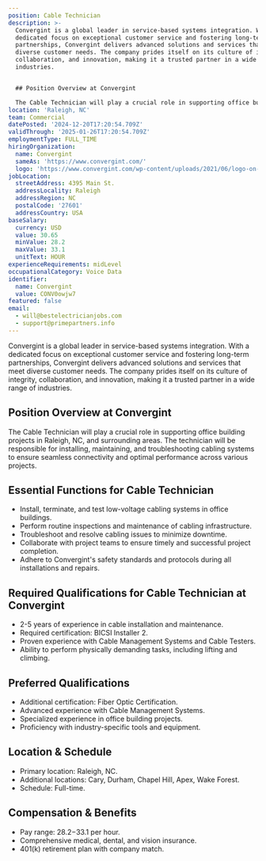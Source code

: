 ```yaml
---
position: Cable Technician
description: >-
  Convergint is a global leader in service-based systems integration. With a
  dedicated focus on exceptional customer service and fostering long-term
  partnerships, Convergint delivers advanced solutions and services that meet
  diverse customer needs. The company prides itself on its culture of integrity,
  collaboration, and innovation, making it a trusted partner in a wide range of
  industries.


  ## Position Overview at Convergint

  The Cable Technician will play a crucial role in supporting office build...
location: 'Raleigh, NC'
team: Commercial
datePosted: '2024-12-20T17:20:54.709Z'
validThrough: '2025-01-26T17:20:54.709Z'
employmentType: FULL_TIME
hiringOrganization:
  name: Convergint
  sameAs: 'https://www.convergint.com/'
  logo: 'https://www.convergint.com/wp-content/uploads/2021/06/logo-on-dark-blue.png'
jobLocation:
  streetAddress: 4395 Main St.
  addressLocality: Raleigh
  addressRegion: NC
  postalCode: '27601'
  addressCountry: USA
baseSalary:
  currency: USD
  value: 30.65
  minValue: 28.2
  maxValue: 33.1
  unitText: HOUR
experienceRequirements: midLevel
occupationalCategory: Voice Data
identifier:
  name: Convergint
  value: CONV0owjw7
featured: false
email:
  - will@bestelectricianjobs.com
  - support@primepartners.info
---
```




Convergint is a global leader in service-based systems integration. With a dedicated focus on exceptional customer service and fostering long-term partnerships, Convergint delivers advanced solutions and services that meet diverse customer needs. The company prides itself on its culture of integrity, collaboration, and innovation, making it a trusted partner in a wide range of industries.

## Position Overview at Convergint
The Cable Technician will play a crucial role in supporting office building projects in Raleigh, NC, and surrounding areas. The technician will be responsible for installing, maintaining, and troubleshooting cabling systems to ensure seamless connectivity and optimal performance across various projects.

## Essential Functions for Cable Technician
- Install, terminate, and test low-voltage cabling systems in office buildings.
- Perform routine inspections and maintenance of cabling infrastructure.
- Troubleshoot and resolve cabling issues to minimize downtime.
- Collaborate with project teams to ensure timely and successful project completion.
- Adhere to Convergint's safety standards and protocols during all installations and repairs.

## Required Qualifications for Cable Technician at Convergint
- 2-5 years of experience in cable installation and maintenance.
- Required certification: BICSI Installer 2.
- Proven experience with Cable Management Systems and Cable Testers.
- Ability to perform physically demanding tasks, including lifting and climbing.

## Preferred Qualifications
- Additional certification: Fiber Optic Certification.
- Advanced experience with Cable Management Systems.
- Specialized experience in office building projects.
- Proficiency with industry-specific tools and equipment.

## Location & Schedule
- Primary location: Raleigh, NC.
- Additional locations: Cary, Durham, Chapel Hill, Apex, Wake Forest.
- Schedule: Full-time.

## Compensation & Benefits
- Pay range: $28.2-$33.1 per hour.
- Comprehensive medical, dental, and vision insurance.
- 401(k) retirement plan with company match.
